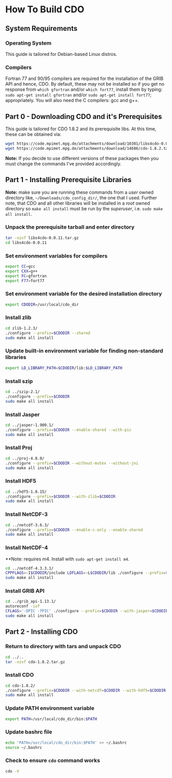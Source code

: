 # How To Build CDO

## System Requirements

### Operating System

This guide is tailored for Debian-based Linux distros. 

### Compilers

Fortran 77 and 90/95 compilers are required for the installation of the GRIB API and hence, CDO. By default, these may not be installed so if you get no response from `which gfortran` and/or `which fort77`, install them by typing: `sudo apt-get install gfortran` and/or `sudo apt-get install fort77`; appropriately. You will also need the C compilers: gcc and g++.

## Part 0 - Downloading CDO and it's Prerequisites

This guide is tailored for CDO 1.8.2 and its prerequisite libs. At this time, these can be obtained via:

```bash
wget https://code.mpimet.mpg.de/attachments/download/10301/libs4cdo-0.0.11.tar.gz
wget https://code.mpimet.mpg.de/attachments/download/14686/cdo-1.8.2.tar.gz
```

**Note:** If you decide to use different versions of these packages then you must change the commands I've provided accordingly.


## Part 1 - Installing Prerequisite Libraries

**Note:** make sure you are running these commands from a *user* owned directory like, `~/Downloads/cdo_config_dir/`, the one that I used. Further note, that CDO and all other libraries will be installed in a *root* owned directory so `make all install` must be run by the *superuser*, i.e. `sudo make all install`.

### Unpack the prerequisite tarball and enter directory
```bash
tar -xzvf libs4cdo-0.0.11.tar.gz
cd libs4cdo-0.0.11
```

### Set environment variables for compilers
```bash
export CC=gcc
export CXX=g++
export FC=gfortran
export F77=fort77
```

### Set environment variable for the desired installation directory
```bash
export CDODIR=/usr/local/cdo_dir
```

### Install zlib
```bash
cd zlib-1.2.3/
./configure --prefix=$CDODIR --shared
sudo make all install
```

### Update built-in environment variable for finding non-standard libraries
```bash
export LD_LIBRARY_PATH=$CDODIR/lib:$LD_LIBRARY_PATH
```

### Install szip
```bash
cd ../szip-2.1/
./configure --prefix=$CDODIR
sudo make all install
```

### Install Jasper
```bash
cd ../jasper-1.900.1/
./configure --prefix=$CDODIR --enable-shared --with-pic
sudo make all install
```

### Install Proj
```bash
cd ../proj-4.8.0/
./configure --prefix=$CDODIR --without-mutex --without-jni
sudo make all install
```

### Install HDF5
```bash
cd ../hdf5-1.8.15/
./configure --prefix=$CDODIR --with-zlib=$CDODIR
sudo make all install
```

### Install NetCDF-3
```bash
cd ../netcdf-3.6.3/
./configure --prefix=$CDODIR --enable-c-only --enable-shared
sudo make all install
```

### Install NetCDF-4

**Note: requires m4. Install with `sudo apt-get install m4`.
```bash
cd ../netcdf-4.3.3.1/
CPPFLAGS=-I$CDODIR/include LDFLAGS=-L$CDODIR/lib ./configure --prefix=$CDODIR --enable-shared --enable-netcdf-4 --with-pic --disable-doxygen
sudo make all install
```

### Install GRIB API
```bash
cd ../grib_api-1.13.1/
autoreconf -ivf
CFLAGS='-DPIC -fPIC' ./configure --prefix=$CDODIR --with-jasper=$CDODIR
sudo make all install
```

## Part 2 - Installing CDO

### Return to directory with tars and unpack CDO
```bash
cd ../..
tar -xzvf cdo-1.8.2.tar.gz 
```

### Install CDO
```bash
cd cdo-1.8.2/
./configure --prefix=$CDODIR --with-netcdf=$CDODIR --with-hdf5=$CDODIR --with-grib_api=$CDODIR --with-proj=$CDODIR
sudo make all install
```

### Update PATH environment variable
```bash
export PATH=/usr/local/cdo_dir/bin:$PATH
```

### Update bashrc file 
```bash
echo 'PATH=/usr/local/cdo_dir/bin:$PATH' >> ~/.bashrc
source ~/.bashrc
```

### Check to ensure `cdo` command works
```bash
cdo -V
```
